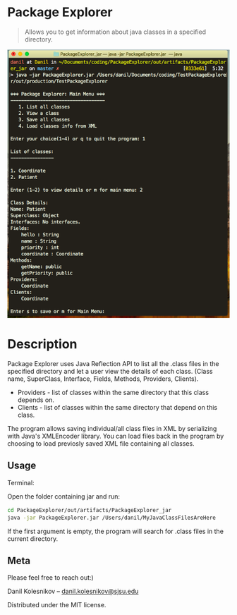 # Package Explorer
> Allows you to get information about java classes in a specified directory.

![](header.png)

# Description
Package Explorer uses Java Reflection API to list all the .class files in the specified directory and let a user view the details of each class. (Class name, SuperClass, Interface, Fields, Methods, Providers, Clients).

* Providers - list of classes within the same directory that this class depends on. 
* Clients - list of classes within the same directory that depend on this class.

The program allows saving individual/all class files in XML by serializing with Java's XMLEncoder library. You can load files back in the program by choosing to load previosly saved XML file containing all classes.  

## Usage

Terminal:

Open the folder containing jar and run:

```sh
cd PackageExplorer/out/artifacts/PackageExplorer_jar
java -jar PackageExplorer.jar /Users/danil/MyJavaClassFilesAreHere
```
If the first argument is empty, the program will search for .class files in the current directory.
 
## Meta

Please feel free to reach out:)

Danil Kolesnikov – danil.kolesnikov@sjsu.edu

Distributed under the MIT license.
